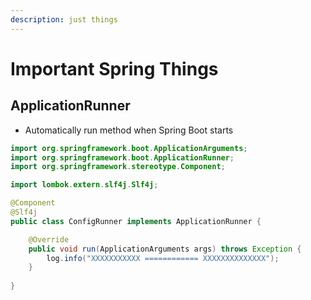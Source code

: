 ```yaml
---
description: just things
---
```


# Important Spring Things

## ApplicationRunner

* Automatically run method when Spring Boot starts

```java
import org.springframework.boot.ApplicationArguments;
import org.springframework.boot.ApplicationRunner;
import org.springframework.stereotype.Component;

import lombok.extern.slf4j.Slf4j;

@Component
@Slf4j
public class ConfigRunner implements ApplicationRunner {

    @Override
    public void run(ApplicationArguments args) throws Exception {
        log.info("XXXXXXXXXXX ============ XXXXXXXXXXXXXX");
    }
    
}
```

